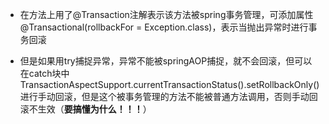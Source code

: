 - 在方法上用了@Transaction注解表示该方法被spring事务管理，可添加属性@Transactional(rollbackFor = Exception.class)，表示当抛出异常时进行事务回滚

- 但是如果用try捕捉异常，异常不能被springAOP捕捉，就不会回滚，但可以在catch块中TransactionAspectSupport.currentTransactionStatus().setRollbackOnly()进行手动回滚，但是这个被事务管理的方法不能被普通方法调用，否则手动回滚不生效（**要搞懂为什么！！！**）

    
